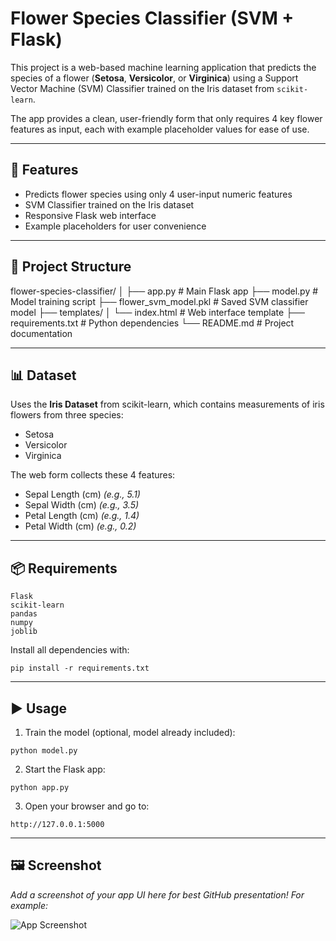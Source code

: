 # Flower Species Classifier (SVM + Flask)

This project is a web-based machine learning application that predicts the species of a flower (**Setosa**, **Versicolor**, or **Virginica**) using a Support Vector Machine (SVM) Classifier trained on the Iris dataset from `scikit-learn`.

The app provides a clean, user-friendly form that only requires 4 key flower features as input, each with example placeholder values for ease of use.

---

## 🚀 Features
- Predicts flower species using only 4 user-input numeric features
- SVM Classifier trained on the Iris dataset
- Responsive Flask web interface
- Example placeholders for user convenience

---

## 📂 Project Structure
flower-species-classifier/
│
├── app.py                  # Main Flask app
├── model.py                # Model training script
├── flower_svm_model.pkl    # Saved SVM classifier model
├── templates/
│   └── index.html          # Web interface template
├── requirements.txt        # Python dependencies
└── README.md               # Project documentation

---

## 📊 Dataset

Uses the **Iris Dataset** from scikit-learn, which contains measurements of iris flowers from three species:
- Setosa
- Versicolor
- Virginica

The web form collects these 4 features:
- Sepal Length (cm) *(e.g., 5.1)*
- Sepal Width (cm) *(e.g., 3.5)*
- Petal Length (cm) *(e.g., 1.4)*
- Petal Width (cm) *(e.g., 0.2)*

---

## 📦 Requirements
```
Flask
scikit-learn
pandas
numpy
joblib
```

Install all dependencies with:
```
pip install -r requirements.txt
```

---

## ▶️ Usage
1. Train the model (optional, model already included):
```
python model.py
```
2. Start the Flask app:
```
python app.py
```
3. Open your browser and go to:
```
http://127.0.0.1:5000
```

---

## 🖼️ Screenshot

_Add a screenshot of your app UI here for best GitHub presentation! For example:_

![App Screenshot](screenshot.png)
